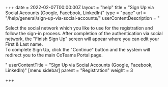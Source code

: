 +++
date = 2022-02-07T00:00:00Z
layout = "help"
title = "Sign Up via Social Accounts (Google, Facebook, LinkedIn)"
type = "page"
url = "/help/general/sign-up-via-social-accounts/"
userContentDescription = "<p>Select the social network which you like to use for the registration and follow the sign-in process. After completion of the authentication via social network, the \"Finish Sign Up\" screen will appear where you can edit your First &amp; Last name.<br>To complete Sign Up, click the \"Continue\" button and the system will redirect you to the main CoTeams Portal page.</p>"
userContentTitle = "Sign Up via Social Accounts (Google, Facebook, LinkedIn)"
[menu.sidebar]
parent = "Registration"
weight = 3

+++
